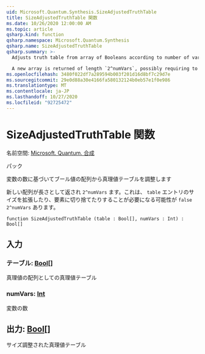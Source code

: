 ```yaml
---
uid: Microsoft.Quantum.Synthesis.SizeAdjustedTruthTable
title: SizeAdjustedTruthTable 関数
ms.date: 10/26/2020 12:00:00 AM
ms.topic: article
qsharp.kind: function
qsharp.namespace: Microsoft.Quantum.Synthesis
qsharp.name: SizeAdjustedTruthTable
qsharp.summary: >-
  Adjusts truth table from array of Booleans according to number of variables

  A new array is returned of length `2^numVars`, possibly requiring to extend `table`'s size with `false` entries or truncating it to `2^numVars` elements.
ms.openlocfilehash: 3480f022df7a289594b003f201d16d8bf7c29d7e
ms.sourcegitcommit: 29e0d88a30e4166fa580132124b0eb57e1f0e986
ms.translationtype: MT
ms.contentlocale: ja-JP
ms.lasthandoff: 10/27/2020
ms.locfileid: "92725472"
---
```

# <a name="sizeadjustedtruthtable-function"></a>SizeAdjustedTruthTable 関数

名前空間: [Microsoft. Quantum. 合成](xref:Microsoft.Quantum.Synthesis)

パック [](https://nuget.org/packages/)


変数の数に基づいてブール値の配列から真理値テーブルを調整します

新しい配列が長さとして返され `2^numVars` ます。これは、 `table` エントリのサイズを拡張したり、要素に切り捨てたりすることが必要になる可能性が `false` `2^numVars` あります。

```qsharp
function SizeAdjustedTruthTable (table : Bool[], numVars : Int) : Bool[]
```


## <a name="input"></a>入力

### <a name="table--bool"></a>テーブル: [Bool](xref:microsoft.quantum.lang-ref.bool)[]

真理値の配列としての真理値テーブル


### <a name="numvars--int"></a>numVars: [Int](xref:microsoft.quantum.lang-ref.int)

変数の数



## <a name="output--bool"></a>出力: [Bool](xref:microsoft.quantum.lang-ref.bool)[]

サイズ調整された真理値テーブル